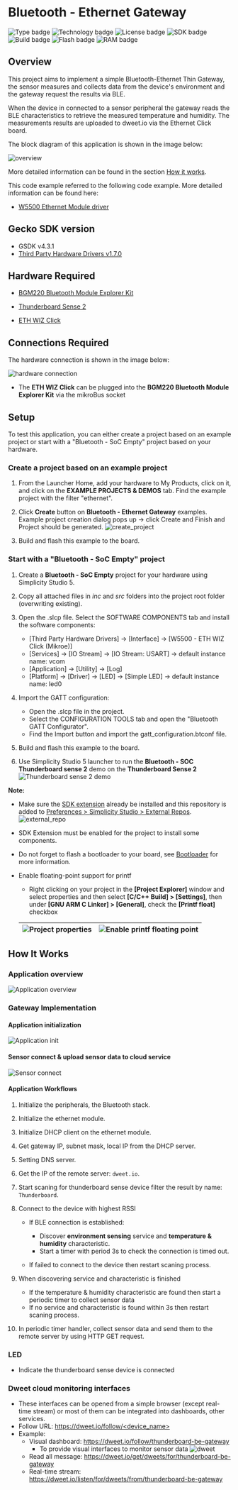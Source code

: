 # Bluetooth - Ethernet Gateway
![Type badge](https://img.shields.io/badge/dynamic/json?url=https://raw.githubusercontent.com/SiliconLabs/application_examples_ci/master/bluetooth_applications/bluetooth_ethernet_gateway_common.json&label=Type&query=type&color=green)
![Technology badge](https://img.shields.io/badge/dynamic/json?url=https://raw.githubusercontent.com/SiliconLabs/application_examples_ci/master/bluetooth_applications/bluetooth_ethernet_gateway_common.json&label=Technology&query=technology&color=green)
![License badge](https://img.shields.io/badge/dynamic/json?url=https://raw.githubusercontent.com/SiliconLabs/application_examples_ci/master/bluetooth_applications/bluetooth_ethernet_gateway_common.json&label=License&query=license&color=green)
![SDK badge](https://img.shields.io/badge/dynamic/json?url=https://raw.githubusercontent.com/SiliconLabs/application_examples_ci/master/bluetooth_applications/bluetooth_ethernet_gateway_common.json&label=SDK&query=sdk&color=green)
![Build badge](https://img.shields.io/endpoint?url=https://raw.githubusercontent.com/SiliconLabs/application_examples_ci/master/bluetooth_applications/bluetooth_ethernet_gateway_build_status.json)
![Flash badge](https://img.shields.io/badge/dynamic/json?url=https://raw.githubusercontent.com/SiliconLabs/application_examples_ci/master/bluetooth_applications/bluetooth_ethernet_gateway_common.json&label=Flash&query=flash&color=blue)
![RAM badge](https://img.shields.io/badge/dynamic/json?url=https://raw.githubusercontent.com/SiliconLabs/application_examples_ci/master/bluetooth_applications/bluetooth_ethernet_gateway_common.json&label=RAM&query=ram&color=blue)

## Overview

This project aims to implement a simple Bluetooth-Ethernet Thin Gateway, the sensor measures and collects data from the device's environment and the gateway request the results via BLE.

When the device in connected to a sensor peripheral the gateway reads the BLE characteristics to retrieve the measured temperature and humidity. The measurements results are uploaded to dweet.io via the Ethernet Click board.

The block diagram of this application is shown in the image below:

![overview](images/overview.png)

More detailed information can be found in the section [How it works](#how-it-works).

This code example referred to the following code example. More detailed information can be found here:

- [W5500 Ethernet Module driver](https://github.com/SiliconLabs/third_party_hw_drivers_extension/tree/master/app/example/mikroe_eth_wiz_w5500)

## Gecko SDK version

- GSDK v4.3.1
- [Third Party Hardware Drivers v1.7.0](https://github.com/SiliconLabs/third_party_hw_drivers_extension)

## Hardware Required

- [BGM220 Bluetooth Module Explorer Kit](https://www.silabs.com/development-tools/wireless/bluetooth/bgm220-explorer-kit)

- [Thunderboard Sense 2](https://www.silabs.com/development-tools/thunderboard/thunderboard-sense-two-kit)

- [ETH WIZ Click](https://www.mikroe.com/eth-wiz-click)

## Connections Required

The hardware connection is shown in the image below:

![hardware connection](images/hardware_connection.png)

- The **ETH WIZ Click** can be plugged into the **BGM220 Bluetooth Module Explorer Kit** via the mikroBus socket

## Setup

To test this application, you can either create a project based on an example project or start with a "Bluetooth - SoC Empty" project based on your hardware.

### Create a project based on an example project

1. From the Launcher Home, add your hardware to My Products, click on it, and click on the **EXAMPLE PROJECTS & DEMOS** tab. Find the example project with the filter "ethernet".

2. Click **Create** button on **Bluetooth - Ethernet Gateway** examples. Example project creation dialog pops up -> click Create and Finish and Project should be generated.
![create_project](images/create_project.png)

3. Build and flash this example to the board.

### Start with a "Bluetooth - SoC Empty" project

1. Create a **Bluetooth - SoC Empty** project for your hardware using Simplicity Studio 5.

2. Copy all attached files in *inc* and *src* folders into the project root folder (overwriting existing).

3. Open the .slcp file. Select the SOFTWARE COMPONENTS tab and install the software components:
   - [Third Party Hardware Drivers] → [Interface] → [W5500 - ETH WIZ Click (Mikroe)]
   - [Services] → [IO Stream] → [IO Stream: USART] → default instance name: vcom
   - [Application] → [Utility] → [Log]
   - [Platform] → [Driver] → [LED] → [Simple LED] → default instance name: led0

4. Import the GATT configuration:
   - Open the .slcp file in the project.
   - Select the CONFIGURATION TOOLS tab and open the "Bluetooth GATT Configurator".
   - Find the Import button and import the  gatt_configuration.btconf file.

5. Build and flash this example to the board.

6. Use Simplicity Studio 5 launcher to run the **Bluetooth - SOC Thunderboard sense 2** demo on the **Thunderboard Sense 2**
![Thunderboard sense 2 demo](images/thunderboard_sense_demo.png)

**Note:**

- Make sure the [SDK extension](https://github.com/SiliconLabs/third_party_hw_drivers_extension/blob/master/README.md) already be installed and this repository is added to [Preferences > Simplicity Studio > External Repos](https://docs.silabs.com/simplicity-studio-5-users-guide/latest/ss-5-users-guide-about-the-launcher/welcome-and-device-tabs).
![external_repo](images/external_repo.png)

- SDK Extension must be enabled for the project to install some components.

- Do not forget to flash a bootloader to your board, see [Bootloader](https://github.com/SiliconLabs/bluetooth_applications/blob/master/README.md#bootloader) for more information.

- Enable floating-point support for printf
    - Right clicking on your project in the **[Project Explorer]** window and select properties and then select **[C/C++ Build] > [Settings]**, then under **[GNU ARM C Linker] > [General]**, check the **[Printf float]** checkbox

    | ![Project properties](images/project_properties.png) | ![Enable printf floating point](images/enable_printf_floating_point.png) |
    | --- | --- |

## How It Works

### Application overview  
  
![Application overview](images/application_overview.png)

### Gateway Implementation

#### Application initialization  

![Application init](images/app_init.png)  

#### Sensor connect & upload sensor data to cloud service  

![Sensor connect](images/sensor_connect_and_upload_data_to_cloud_service.png)  

#### Application Workflows

1. Initialize the peripherals, the Bluetooth stack.

2. Initialize the ethernet module.

3. Initialize DHCP client on the ethernet module.

4. Get gateway IP, subnet mask, local IP from the DHCP server.

5. Setting DNS server.

6. Get the IP of the remote server: `dweet.io`.

7. Start scaning for thunderboard sense device filter the result by name: `Thunderboard`.

8. Connect to the device with highest RSSI
    - If BLE connection is established:

      - Discover **environment sensing** service and **temperature & humidity** characteristic.
      - Start a timer with period 3s to check the connection is timed out.
    - If failed to connect to the device then restart scaning process.

9. When discovering service and characteristic is finished
    - If the temperature & humidity characteristic are found then start a periodic timer to collect sensor data
    - If no service and characteristic is found within 3s then restart scaning process.

10. In periodic timer handler, collect sensor data and send them to the remote server by using HTTP GET request.

### LED

- Indicate the thunderboard sense device is connected

### Dweet cloud monitoring interfaces

- These interfaces can be opened from a simple browser (except real-time stream) or most of them can be integrated into dashboards, other services.
- Follow URL: [https://dweet.io/follow/<device_name>](https://dweet.io/follow/<device_name>)
- Example:
  - Visual dashboard: <https://dweet.io/follow/thunderboard-be-gateway>
    - To provide visual interfaces to monitor sensor data
    ![dweet](images/dweet_follow.png)
  - Read all message: <https://dweet.io/get/dweets/for/thunderboard-be-gateway>
  - Real-time stream: <https://dweet.io/listen/for/dweets/from/thunderboard-be-gateway>
